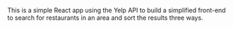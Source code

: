 This is a simple React app using the Yelp API to build a simplified front-end to search for restaurants in an area and sort the results three ways.
